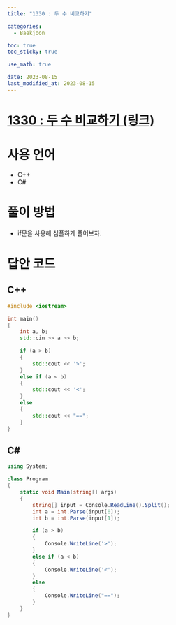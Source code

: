 ```yaml
---
title: "1330 : 두 수 비교하기" 

categories:
  - Baekjoon

toc: true
toc_sticky: true

use_math: true

date: 2023-08-15
last_modified_at: 2023-08-15
---
```


# [1330 : 두 수 비교하기 (링크)](https://www.acmicpc.net/problem/1330)

# 사용 언어
- C++
- C#

# 풀이 방법
- if문을 사용해 심플하게 풀어보자.

# 답안 코드

## C++

```cpp
#include <iostream>

int main()
{
    int a, b;
    std::cin >> a >> b;

    if (a > b)
    {
        std::cout << '>';
    }
    else if (a < b)
    {
        std::cout << '<';
    }
    else
    {
        std::cout << "==";
    }
}
```

## C#

```cs
using System;

class Program
{
    static void Main(string[] args)
    {
        string[] input = Console.ReadLine().Split();
        int a = int.Parse(input[0]);
        int b = int.Parse(input[1]);

        if (a > b)
        {
            Console.WriteLine('>');
        }
        else if (a < b)
        {
            Console.WriteLine('<');
        }
        else
        {
            Console.WriteLine("==");
        }
    }
}
```